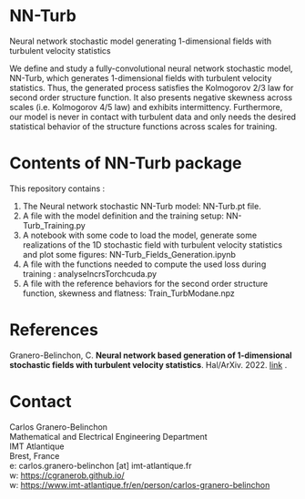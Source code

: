 # NN-Turb
Neural network stochastic model generating 1-dimensional fields with turbulent velocity statistics

We define and study a fully-convolutional neural network stochastic model, NN-Turb, which generates 1-dimensional fields with turbulent velocity statistics. Thus, the generated process satisfies the Kolmogorov 2/3 law for second order structure function. It also presents negative skewness across scales (i.e. Kolmogorov 4/5 law) and exhibits intermittency. Furthermore, our model is never in contact with turbulent data and only needs the desired statistical behavior of the structure functions across scales for training.

# Contents of NN-Turb package
This repository contains :

1) The Neural network stochastic NN-Turb model: NN-Turb.pt file.
2) A file with the model definition and the training setup: NN-Turb_Training.py
3) A notebook with some code to load the model, generate some realizations of the 1D stochastic field with turbulent velocity statistics and plot some figures: NN-Turb_Fields_Generation.ipynb
4) A file with the functions needed to compute the used loss during training : analyseIncrsTorchcuda.py
5) A file with the reference behaviors for the second order structure function, skewness and flatness: Train_TurbModane.npz

# References
Granero-Belinchon, C. **Neural network based generation of 1-dimensional stochastic fields with turbulent velocity statistics**. Hal/ArXiv. 2022. <a href="[link](https://hal.archives-ouvertes.fr/hal-03861273)" > [link](https://hal.archives-ouvertes.fr/hal-03861273) </a>.

# Contact

Carlos Granero-Belinchon <br />
Mathematical and Electrical Engineering Department <br />
IMT Atlantique <br />
Brest, France <br />
e: carlos.granero-belinchon [at] imt-atlantique.fr <br />
w: https://cgranerob.github.io/ <br />
w: https://www.imt-atlantique.fr/en/person/carlos-granero-belinchon <br />


